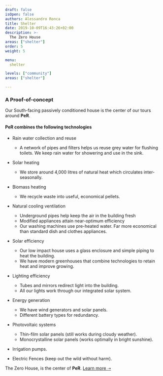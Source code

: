 ```yaml
---
draft: false
isOpen: false
authors: Alessandro Ronca
title: Shelter
date: 2019-10-09T16:43:26+02:00
description: >-
  The Zero House
areas: ["shelter"]
order: 5
weight: 5

menu:
  shelter

levels: ["community"]
areas: ["shelter"]

---
```


<!--changes&nbsp;everything-->

### A Proof-of-concept

Our South-facing passively conditioned house is the center of our tours around **PeR**.

#### **PeR** combines the following technologies

- Rain water collection and reuse
	- A network of pipes and filters helps us reuse grey water for flushing toilets. We keep rain water for showering and use in the sink.
- Solar heating
	- We store around 4,000 litres of natural heat which circulates inter­seasonally.
- Biomass heating
	- We recycle waste into useful, economical pellets.
- Natural cooling ventilation
	- Underground pipes help keep the air in the building fresh
	- Modified appliances attain near-optimum efficiency
	- Our washing machines use pre-heated water. Far more economical than standard dish and clothes appliances.


- Solar efficiency
	- Our low impact house uses a glass enclosure and simple piping to heat the building.
	- We have modern greenhouses that combine technologies to retain heat and improve growing.
- Lighting efficiency
	- Tubes and mirrors redirect light into the building.
	- All our lights work through our integrated solar system.
- Energy generation
	- We have wind generators and solar panels.
	- Different battery types for redundancy.
- Photovoltaic systems
	- Thin-film solar panels (still works during cloudy weather).
	- Monocrystalline solar panels (works optimally in bright sunshine).
- Irrigation pumps.
- Electric Fences (keep out the wild without harm).

The Zero House, is the center of **PeR**. [Learn more ➝](https://inspiredlabs.co.uk/per.umbria.it/en/#on-site-tech)
